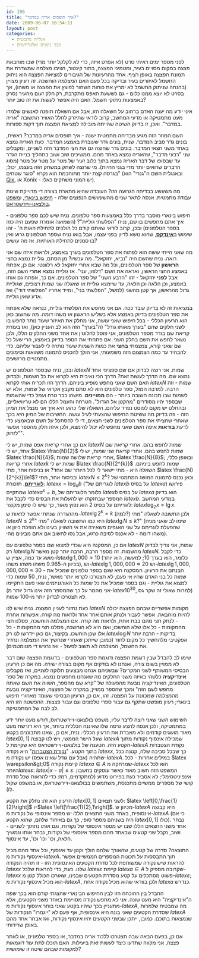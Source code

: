 ```yaml
---
id: 196
title: "איך תופסים אריה במדבר?"
date: 2009-06-07 16:54:11
layout: post
categories: 
  - אנליזה מתמטית
  - מבני נתונים ואלגוריתמים
---
```

לפני מספר ימים ראיתי סרט (לא אפרט איזה, כדי לא לקלקל יותר מדי) שבו מוחבאת פצצה במקום מסויים בעיר, ומטמיני הפצצה, בתור קינטור, הציבו מצלמה שמשדרת את תמונת הפצצה באופן רציף. אחד מהרעיונות של הגיבורים למציאת הפצצה הוא ניתוק החשמל לאיזורים בעיר ובדיקה בכל פעם האם המצלמה הוחשכה. זה רעיון מצויין (בהנחה שניתוק החשמל לא ימריץ את כוחות השחור לפוצץ את הפצצה או משהו), אך בסרט לא יוצא ממנו כלום - גם כששעת האפס מתקרבת, רק חלק זעום מהעיר נסרק באמצעות ניתוקי חשמל. האם היה אפשר לעשות את זה טוב יותר?

איני יודע מה יענה האדם ברחוב על השאלה הזו, אבל אם השאלה תופנה לאנשים שלמדו מעט מתמטיקה או מדעי המחשב, קרוב לודאי שתיזרק לחלל האוויר התשובה "אריה במדבר". ואכן, זו בדיוק השיטה שהייתה מובילה למציאת הפצצה תוך דקות ספורות.

השם המוזר הזה מגיע מבדיחה מתמטית ישנה - איך תופסים אריה במדבר? ראשית, בונים גדר סביב המדבר. שנית, בונים גדר שעוברת באמצע המדבר. כעת האריה נמצא באחד משני חצאי המדבר. בונים גדר שחוצה גם את חצי המדבר הזה לשניים, ומקבלים שני "רבעי מדבר", שהאריה נמצא באחד מהם. ממשיכים שוב ושוב בתהליך בניית הגדר עד שבסופו של דבר האריה נמצא בתוך כלוב זעיר של מטר על מטר על מטר (מסוג הדברים שרואים יותר מדי בגני החיות). מי שרוצה לשחק במשחק הזה בעצמו, יכול; בגרסה קצת יותר מתוחכמת הוא נקרא "סוגר שטחים" (ובאנגלית השם ה"גנרי" הוא <a href="http://en.wikipedia.org/wiki/Qix">Qix</a>, או Xonix - יש המוני משחקים כאלו).

מה משעשע בבדיחה הגרועה הזו? העובדה שהיא מתארת בצורה די מדוייקת שיטת עבודה מתמטית. אנסה לתאר שניים מהשימושים הנפוצים שלה - <a href="http://he.wikipedia.org/wiki/%D7%97%D7%99%D7%A4%D7%95%D7%A9_%D7%91%D7%99%D7%A0%D7%90%D7%A8%D7%99">חיפוש בינארי</a>, ו<a href="http://he.wikipedia.org/wiki/%D7%9E%D7%A9%D7%A4%D7%98_%D7%91%D7%95%D7%9C%D7%A6%D7%90%D7%A0%D7%95-%D7%95%D7%99%D7%99%D7%A8%D7%A9%D7%98%D7%A8%D7%90%D7%A1">משפט בולצאנו-ויירשטראס</a>.

חיפוש בינארי מוסבר בדרך כלל באמצעות ספר טלפונים. נניח שיש לכם ספר טלפונים - איך אתם מחפשים בו שם, נניח "הפלשתי גוליית"? (השמועה אומרת שפעם היה כזה בספר הטלפונים) ובכן, קרוב לודאי שאתם קודם כל הולכים לתחילת האות ה' - זהו שימוש ב<strong><a href="http://he.wikipedia.org/wiki/%D7%90%D7%99%D7%A0%D7%93%D7%A7%D7%A1_)%D7%9E%D7%97%D7%A9%D7%91(">אינדקס</a></strong>, שהוא נושא לדיון בפני עצמו, אבל בואו נניח שספר הטלפונים גרוע ואין בו סמנים לתחילת האותיות. אז מה עושים?

מה שאני הייתי עושה הוא לפתוח את ספר הטלפונים בערך באמצע, ולראות איזה שם אני רואה. נניח שהשם היה "נביא, יחזקאל". מה עכשיו? מן הסתם, גוליית נמצא בחצי <strong>הראשון</strong> של ספר הטלפונים, וכל מה שבא אחרי יחזקאל לא רלוונטי. אם כן, אפתח באמצע החצי הראשון, ואראה את השם "דלפון, עני". אז גוליית נמצא <strong>אחרי</strong> השם הזה, אבל <strong>לפני</strong> יחזקאל - זהו "הרבע השני" של ספר הטלפונים. אם כך, אפתח גם אותו באמצע, וכן הלאה וכן הלאה, עד שיימצא גוליית או שאגלה שני שמות רצופים, שגוליית גדול מהראשון, אך קטן מהשני (למשל, "הפלשתי בני", ומייד אחריו "הפלשתי דוד") ואז אדע שאין גוליית.

במציאות זה לא בדיוק עובד ככה. אם אני מחפש את הפלשתי גוליית, כנראה שלא אפתח את ספר הטלפונים בדיוק באמצע אלא בשליש הראשון או משהו דומה. מה שחשוב כאן הוא הרעיון הכללי - בכל חיפוש שאני עושה, אני מחלק את האיזור שעוד נותר לחפש בו לשני חלקים שהם "בערך מאותו גודל" (ה"בערך" הזה הוא לב העניין כאן), ואז בעזרת קריאת שם בודד מספר הטלפונים, אני פוסל לחלוטין את אחד משני החלקים הללו, ולכן נשאר לחפש את השם בחלק השני. אם פתחתי את הספר בדיוק באמצע, הרי שעל כל שם שאני קורא, צמצמתי <strong>בחצי</strong> את כמות השמות שעוד נותרה לי לעבור עליהם. כדי להבהיר עד כמה הצמצום הזה משמעותי, אני הולך להכניס לתמונה משוואות וסימונים מתמטיים מרושעים.

ובכן, נניח שבספר הטלפונים יש $latex N$ שמות. אני רוצה לבדוק אם שם ספציפי אחד נמצא שם. מה הדרך לעשות זאת? הדרך הכי נאיבית היא לקרוא את כל השמות, ולבדוק האם השם שאני מחפש מופיע ביניהם. הדרך הזו תכריח אותי לקרוא $latex N$ שמות - וזה הרבה. למרבה המזל, ספר טלפונים הוא לא סתם מקבץ אקראי של שמות, אלא יש לשמות שבו תכונה חשובה ביותר - הם <strong>ממויינים</strong>. מישהו כבר טרח ועמל כדי שהשמות שבספר יהיו מסודרים "מהקטן אל הגדול". הטרחה והעמל הללו הם לא טריוויאליים, ובהחלט יש מקום לפוסט נפרד עליהם. השאלה שלי כרגע היא איך אני מנצל את המיון הזה - וזה בדיוק מה ששיטת החיפוש שהצעתי לעיל עושה. החשיבות של המיון היא בכך שאחרי שחציתי את ספר הטלפונים לשני חצאים, די לי להסתכל על השם שבאמצע כדי לדעת <strong>בודאות</strong> איפה השם שאני מחפש לא יכול להימצא, ולכן איזה חלק מהספר אפשר "לזרוק".

אם כן: אחרי קריאת אפס שמות, יש לי $latex N$ שמות לחפש בהם. אחרי קריאת שם אחד, יש לי $latex \frac{N}{2}$ שמות לחפש בהם. אחרי קריאת שני שמות, יש לי $latex \frac{N}{4}$; אחרי קריאת שלושה שמות, $latex \frac{N}{8}$; ובאופן כללי, אחרי קריאת $latex k$ שמות יש לי $latex \frac{N}{2^{k}}$ שמות לחפש ביניהם. השאלה היא - מתי יישאר לי לכל היותר שם אחד? או בניסוח אחר, מתי $latex \frac{N}{2^{k}}\le1$? ובניסוח אחר, מתי $latex N\le2^{k}$? וכאן נכנס לתמונה המושג המתמטי של <strong><a href="http://he.wikipedia.org/wiki/%D7%9C%D7%95%D7%92%D7%A8%D7%99%D7%AA%D7%9Dhttp://he.wikipedia.org/wiki/%D7%9C%D7%95%D7%92%D7%A8%D7%99%D7%AA%D7%9D">לוגריתם</a></strong>. תזכורת: $latex x=\log_{a}b$ ("לוגריתם של $latex b$ על בסיס $latex a$) פירושו שמתקיים $latex a^{x}=b$, כלומר הלוגריתם של $latex b$ על בסיס $latex a$ הוא בדיוק המספר שבחזקתו יש להעלות את הבסיס כדי לקבל את $latex b$. במדעי המחשב לוגריתם על בסיס 2 הוא נפוץ מאוד, כך שיש לו סימן מקוצר: $latex \log_{2}x=\lg x$. מההגדרה שנתתי אפשר לראות ש-$latex \lg2^{k}=k$ (למה?) ולכן התשובה לשאלה "מתי $latex N\le2^{k}$" היא כמו התשובה לשאלה "מתי $latex \lg N\le k$?" (שימו לב שאני מניח שהפעלת לוגריתם על שני האגפים משאירה את אי השוויון בעינו ולא הופכת כיוון או משהו דומה - לא אכנס לסיבה כרגע, אבל נסו לחשוב אם אתם מבינים מהי).

אם כן, המסקנה היא שכדי למצוא שם בספר טלפונים עם $latex N$ שמות, אני צריך לבדוק רק $latex \lg N$ מהשמות. זה מספר הרבה, הרבה יותר קטן מאשר $latex N$. כדי לקבל מושג עד כמה, אציין ש-$latex \lg1,000\approx10$ (כלומר, הוא בערך 10; למעשה, הוא יותר בכיוון ה-9.965 משהו משהו משהו), וש-$latex \lg1,000,000\approx20$ וש-$latex \lg1,000,000,000\approx30$ - הבנתם את הרעיון. המסקנה היא שגם בספר טלפונים שמכיל את שמות כל בני האדם שחיו אי פעם, לא תצטרכו לקרוא יותר מאשר, נניח, 50 שמות כדי למצוא את גוליית - וגם בספר שמכיל את כל שמות כל האורגניזמים שאי פעם התקיימו (אני מהמר על כך שהמספר הזה אינו גדול יותר מ-$latex 10^{30}$, למרות שאולי זה שקר גס) לא תצטרכו לבדוק יותר מ-100 שמות.

כעת נחזור לעניין הפצצה. נניח שיש לנו $latex N$ מקומות אפשריים שבהם הפצצה יכולה להיות מוחבאת. אפשר לעבור ולנתק אותם אחד אחד ולראות מה קורה. אפשרות אחרת - לנתק חצי מהם בבת אחת, ולראות מה קורה. אם המצלמה הוחשכה, פסלנו חצי מהמקומות - כל אלו שלא הוחשכו; ואם היא לא הוחשכה, פסלנו חצי מהמקומות - כל אלו שכן הוחשכו. בקיצור, גם כאן יידרשו לנו רק $latex \log N$ בדיקות - הרבה יותר אפקטיבי מלהחשיך כל מקום לחוד (כמובן שייתכן שאחרי שנחשיך את המצלמה ונחזיר את החשמל, המצלמה לא תשוב לפעול - ואז נרגיש די מטומטמים).

שימו לב להבדל שבין דוגמת הפצצה ודוגמת ספר הטלפונים - בדוגמת הפצצה שום דבר לא ממויין בשום צורה, ואנחנו לא בודקים אף מקום בצורה ישירה. מה אם כן הרעיון הבסיסי המשותף לשני המקרים? שבשניהם אנחנו מבצעים חלוקה לשניים, ואז מקבלים <strong>אינדיקציה</strong> כלשהי באיזה משני החלקים מה שאנחנו מחפשים נמצא. במקרה של ספר הטלפונים, האינדיקציה נובעת מהפעולה של "קרא שם מהספר, השווה את השם שאתה מחפש לשם הזה" ומכך שהספר ממויין; במקרה של הפצצה, האינדיקציה נובעת מהמצלמה שמכוונת על הפצצה. זהו, אם כן, הרעיון הבסיסי שעומד מאחורי חיפוש בינארי; רעיון מופשט שתקף גם עבור ספרי טלפונים וגם עבור פצצות. ההפשטה הזו היא לב לבה של המתמטיקה.

השימוש השני שאני רוצה לדבר עליו, משפט בולצאנו-ויירשטראס, דורש מעט יותר ידע במתמטיקה, ולכן אנסה להציג גרסה שלו שאיננה הכללית ביותר, אך היא דורשת מעט מאוד מושגים קודמים ולא מאבדת את הרעיון הכללי. נניח, אם כן, שאנו מתבוננים בקטע $latex \left[0,1\right]$ שעל הישר הממשי, ויש לנו קבוצה $latex A$ שמכילה אינסוף נקודות מתוך הקטע הזה. הטענה של בולצאנו-ויירשטראס היא שקיימת ל-$latex A$ נקודת הצטברות בתוך הקטע. "<a href="http://he.wikipedia.org/wiki/%D7%A0%D7%A7%D7%95%D7%93%D7%AA_%D7%94%D7%A6%D7%98%D7%91%D7%A8%D7%95%D7%AA">נקודת הצטברות</a>" היא נקודה $latex x$, כך שבכל סביבה שלה, קטנה ככל שתהיה (אבל עם גודל שאינו אפס) יש נקודה מ-$latex A$. במילים אחרות - לכל $latex \varepsilon&gt;0$ קיימת נקודה $latex a\in A$ שמרחקה מ-$latex x$ הוא לכל היותר$latex \varepsilon$: $latex \left|x-a\right|\le\varepsilon$. המשפט הזה חשוב מאוד כאשר עוסקים בחשבון אינפיניטסימלי; לא אסביר כעת בפירוט מדוע (למתקדמים, רמז: כדי להראות שכל סדרת קושי של מספרים ממשיים מתכנסת, משתמשים בבולצאנו-ויירשטראס, או במשפט שקול לו).

הרעיון הוא זה: נחלק את הקטע $latex \left[0,1\right]$ לשני חצאים: $latex \left[0,\frac{1}{2}\right]$ ו-$latex \left[\frac{1}{2},1\right]$. מכיוון ש-$latex A$ היא קבוצה אינסופית, באחד משני החצאים הללו יש מספר אינסופי של נקודות מ-$latex A$ (כי אם היה בשניהם מספר סופי, כך גם באיחוד שלהם, שהוא הקטע $latex \left[0,1\right]$ כולו). נבחר אחד משני החצאים הללו שבו יש מספר אינסופי של נקודות, וגם אותו נחתוך לשניים - ושוב, נקבל שני קטעים שבאחד מהם מספר אינסופי של נקודות, נבחר אותו ונמשיך הלאה, וכו' וכו' וכו', עד אינסוף.

התוצאה? סדרה של קטעים, שהאורך שלהם הולך וקטן עד אינסוף, וכל אחד מהם מכיל אינסוף נקודות מ-$latex A$. תוך התבססות על תכונות המספרים הממשיים אפשר להראות שיש נקודה שמשותפת לכל סדרת הקטעים האינסופית הזו - זו תהיה הנקודה $latex x$ שלנו. כעת, כדי להראות שלכל $latex \varepsilon$ קיימת $latex a\in A$ שקרובה מספיק ל-$latex x$ פשוט מסתכלים על קטע מסדרת הקטעים שבנינו, שאורכו הכולל קטן מ-$latex \varepsilon$; הוא מכיל אינסוף נקודות מ-$latex A$, ולכן בוודאי שהוא מכיל נקודה אחת $latex a$ כנדרש.

ההבדל בין ההוכחה הזו לבין החיפוש הבינארי שהצגתי קודם הוא בכך שפה ה"אינדיקציה" היא מעט שונה. אני לא מחפש נקודה מסויימת באחד משני הקטעים, אלא מתעניין בכך שיהיו בקטע שאני בוחר אינסוף נקודות מ-$latex A$, מה שמבטיח שלמרות שסדרת הקטעים שאני בונה היא אינסופית, אף פעם לא "ייגמרו" הנקודות של $latex A$ שנמצאות בתוכם. כמובן, ייתכן שבשני הקטעים יהיו אינסוף נקודות, ואז אבחר אחד מהם באופן שרירותי.

אם כן, בפעם הבאה שבה תצטרכו ללכוד אריה במדבר, או בספר טלפונים, או לאתר פצצה, אני מקווה שתדעו כיצד לעשות זאת ביעילות. האם תוכלו לתת עוד דוגמאות למקומות שבהם שיטה זו שימושית?

